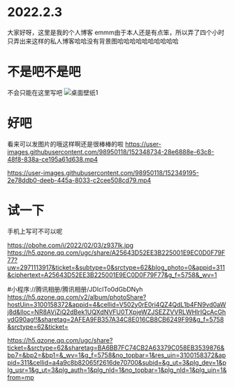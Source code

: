 # 2022.2.3
大家好呀，这里是我的个人博客
emmm由于本人还是有点笨，所以弄了四个小时只弄出来这样的私人博客哈哈没有背景图哈哈哈哈哈哈哈哈哈哈
# 不是吧不是吧
不会只能在这里写吧
![桌面壁纸1](https://user-images.githubusercontent.com/98950118/152347961-ea14f032-99f5-43d8-9275-b78229c53009.png)
# 好吧
看来可以发图片的哦这样啊还是很棒棒的啦
https://user-images.githubusercontent.com/98950118/152348734-28e6888e-63c8-48f8-838a-ce195a61d638.mp4


https://user-images.githubusercontent.com/98950118/152349195-2e78ddb0-deeb-445a-8033-c2cee508cd79.mp4

# 试一下
手机上写可不可以呢

https://obohe.com/i/2022/02/03/z937lk.jpg
https://h5.qzone.qq.com/ugc/share/A25643D52EE3B225001E9EC0D0F79F77?uw=2971113917&ticket=&subtype=0&srctype=62&blog_photo=0&appid=311&ciphertext=A25643D52EE3B225001E9EC0D0F79F77&g_f=5758&_wv=1

#小程序://腾讯相册/腾讯相册/JDIcITo0dGbDNyh
https://h5.qzone.qq.com/v2/album/photoShare?hostUin=3100158372&appid=4&cellid=V502y0rE0ri4QZ4QdL1b4FN9vd0aWj8d&lloc=NR8AVjZiQ2dBek1UQXdNVFU0TXpjeWZJSEZZVVRLWHlrIQcAcGhvdG90ag!!&sharetag=2AFEA9FB357A34C8E016CB8CB6249F99&g_f=5758&srctype=62&ticket=


https://h5.qzone.qq.com/ugc/share?ticket=&srctype=62&sharetag=BA6BB7FC74CB2A63379C058EB3539876&bp7=&bp2=&bp1=&_wv=1&g_f=5758&no_topbar=1&res_uin=3100158372&appid=311&cellid=a4a9c8b82065f2616de70700&subid=&g_ut=3&plg_dev=1&plg_usr=1&g_ut=3&plg_auth=1&plg_nld=1&no_topbar=1&plg_nld=1&plg_uin=1&from=mp







































































